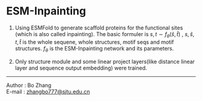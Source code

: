 # ESM-Inpainting

1. Using ESMFold to generate scaffold proteins for the functional sites (which is also called inpainting). The basic formuler is $s,t \sim f_{\theta}(\hat{s},\hat{t})$ , $s,\hat{s},t,\hat{t}$ is the whole sequene, whole structures, motif seqs and motif structures. $f_{\theta}$ is the ESM-Inpainting network and its parameters.

2. Only structure module and some linear project layers(like distance linear layer and sequence output embedding) were trained.

-----
Author : Bo Zhang  
E-mail : zhangbo777@sjtu.edu.cn
